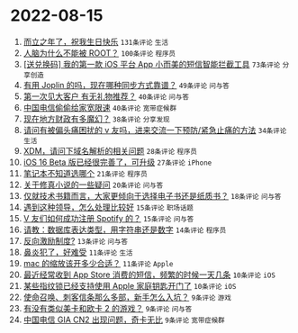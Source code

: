 # 2022-08-15

1. [而立之年了，祝我生日快乐](https://www.v2ex.com/t/872884) `131条评论` `生活`
1. [人脑为什么不能被 ROOT？](https://www.v2ex.com/t/872896) `100条评论` `程序员`
1. [[送兑换码] 我的第一款 iOS 平台 App 小而美的短信智能拦截工具](https://www.v2ex.com/t/872853) `73条评论` `分享创造`
1. [有用 Joplin 的吗，现在哪种同步方式靠谱？](https://www.v2ex.com/t/872855) `49条评论` `问与答`
1. [第一次见大客户 有无礼物推荐？](https://www.v2ex.com/t/872929) `40条评论` `问与答`
1. [中国电信偷偷给家宽限速](https://www.v2ex.com/t/872856) `40条评论` `宽带症候群`
1. [现在地方财政有多魔幻？](https://www.v2ex.com/t/872860) `38条评论` `分享发现`
1. [请问有被偏头痛困扰的 v 友吗，进来交流一下预防/紧急止痛的方法](https://www.v2ex.com/t/872934) `34条评论` `生活`
1. [XDM，请问下域名解析的相关问题](https://www.v2ex.com/t/872919) `28条评论` `程序员`
1. [iOS 16 Beta 版已经很完善了，可升级](https://www.v2ex.com/t/872912) `27条评论` `iPhone`
1. [笔记本不知道选哪个](https://www.v2ex.com/t/872965) `21条评论` `程序员`
1. [关于修真小说的一些疑问](https://www.v2ex.com/t/872945) `20条评论` `问与答`
1. [仅就技术书籍而言，大家更倾向于选择电子书还是纸质书？](https://www.v2ex.com/t/872963) `18条评论` `问与答`
1. [遇到这种领导，怎么处理比较好](https://www.v2ex.com/t/872938) `15条评论` `职场话题`
1. [V 友们如何成功注册 Spotify 的？](https://www.v2ex.com/t/872925) `15条评论` `问与答`
1. [请教：数据库表达类型，用字符串还是数字](https://www.v2ex.com/t/872931) `14条评论` `程序员`
1. [反向激励制度?](https://www.v2ex.com/t/872904) `13条评论` `问与答`
1. [鼻炎犯了，好难受](https://www.v2ex.com/t/872949) `11条评论` `生活`
1. [mac 的缩放该开多少合适？](https://www.v2ex.com/t/872921) `11条评论` `Apple`
1. [最近经常收到 App Store 消费的短信，频繁的时候一天几条](https://www.v2ex.com/t/872948) `10条评论` `iOS`
1. [某些指纹锁已经支持使用 Apple 家庭钥匙开门了](https://www.v2ex.com/t/872859) `10条评论` `iOS`
1. [使命召唤、刺客信条那么多部，新手怎么入坑？](https://www.v2ex.com/t/872952) `9条评论` `游戏`
1. [有没有类似美卡和欧卡 2 的游戏？](https://www.v2ex.com/t/872924) `9条评论` `问与答`
1. [中国电信 GIA CN2 出现问题，奇卡无比](https://www.v2ex.com/t/872895) `9条评论` `宽带症候群`
